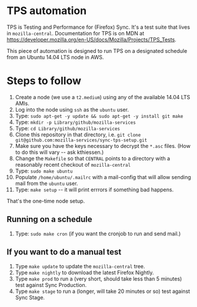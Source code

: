 # TPS automation

TPS is Testing and Performance for (Firefox) Sync.  It's a test suite that lives in `mozilla-central`.  Documentation for TPS is on MDN at https://developer.mozilla.org/en-US/docs/Mozilla/Projects/TPS_Tests.

This piece of automation is designed to run TPS on a designated schedule from an Ubuntu 14.04 LTS node in AWS.

# Steps to follow

1. Create a node (we use a `t2.medium`) using any of the available 14.04 LTS AMIs.
1. Log into the node using `ssh` as the `ubuntu` user.
1. Type: `sudo apt-get -y update && sudo apt-get -y install git make`
1. Type: `mkdir -p Library/github/mozilla-services`
1. Type: `cd Library/github/mozilla-services`
1. Clone this repository in that directory, i.e. `git clone git@github.com:mozilla-services/sync-tps-setup.git`
1. Make sure you have the keys necessary to decrypt the `*.asc` files. (How to do this will vary -- ask kthiessen.)
1. Change the `Makefile` so that `CENTRAL` points to a directory with a reasonably recent checkout of `mozilla-central`
1. Type: `sudo make ubuntu`
1. Populate `/home/ubuntu/.mailrc` with a mail-config that will allow sending mail from the `ubuntu` user.
1. Type: `make setup` -- it will print errrors if something bad happens.

That's the one-time node setup.

## Running on a schedule
1. Type: `sudo make cron` (if you want the cronjob to run and send mail.)

## If you want to do a manual test
1. Type `make update` to update the `mozilla-central` tree.
1. Type `make nightly` to download the latest Firefox Nightly.
1. Type `make prod` to run a (very short, should take less than 5 minutes) test against Sync Production.
1. Type `make stage` to run a (longer, will take 20 minutes or so) test against Sync Stage.
